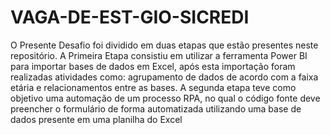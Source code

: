 # VAGA-DE-EST-GIO-SICREDI

O Presente Desafio foi dividido em duas etapas que estão presentes neste repositório. A Primeira Etapa consistiu em utilizar a ferramenta Power BI para importar bases de dados em Excel, após esta importação foram realizadas atividades como: agrupamento de dados de acordo com a faixa etária e relacionamentos entre as bases. A segunda etapa teve como objetivo uma automação de um processo RPA, no qual o código fonte deve preencher o formulário de forma automatizada utilizando uma base de dados presente em uma planilha do Excel

